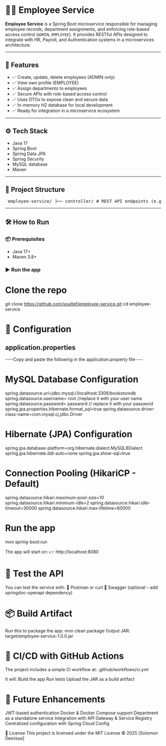 # 🧑‍💼 Employee Service

**Employee Service** is a Spring Boot microservice responsible for managing employee records, department assignments, and enforcing role-based access control (`ADMIN`, `EMPLOYEE`). It provides RESTful APIs designed to integrate with HR, Payroll, and Authentication systems in a microservices architecture.

---

## 🚀 Features

- ✅ Create, update, delete employees (ADMIN only)
- ✅ View own profile (EMPLOYEE)
- ✅ Assign departments to employees
- ✅ Secure APIs with role-based access control
- ✅ Uses DTOs to expose clean and secure data
- ✅ In-memory H2 database for local development
- ✅ Ready for integration in a microservice ecosystem

---

## ⚙️ Tech Stack

- Java 17
- Spring Boot
- Spring Data JPA
- Spring Security
- MySQL database
- Maven

---

## 📁 Project Structure
<pre> employee-service/ ├── controller/ # REST API endpoints (e.g., EmployeeController) ├── service/ # Business logic layer (e.g., EmployeeService) ├── repository/ # JPA repository interfaces (e.g., EmployeeRepository) ├── entity/ # JPA entity classes (e.g., Employee, Department) ├── dto/ # Data Transfer Objects (e.g., EmployeeDTO) ├── config/ # Security, CORS, JWT config ├── resources/ │ └── application.properties # Spring Boot configuration └── EmployeeServiceApplication.java # Main Spring Boot entry point </pre>

---
## 🛠️ How to Run

### 📦 Prerequisites

- Java 17+
- Maven 3.8+

### ▶️ Run the app

# Clone the repo
git clone https://github.com/soultef/employee-service.git
cd employee-service

# 🧰 Configuration

## application.properties
----Copy and paste the following in the application.property file----
# MySQL Database Configuration
spring.datasource.url=jdbc:mysql://localhost:3306/bookstoredb
spring.datasource.username= root //replace it with your user name
spring.datasource.password= password // replace it with your password
spring.jpa.properties.hibernate.format_sql=true
spring.datasource.driver-class-name=com.mysql.cj.jdbc.Driver

# Hibernate (JPA) Configuration
spring.jpa.database-platform=org.hibernate.dialect.MySQL8Dialect
spring.jpa.hibernate.ddl-auto=none
spring.jpa.show-sql=true

# Connection Pooling (HikariCP - Default)
spring.datasource.hikari.maximum-pool-size=10
spring.datasource.hikari.minimum-idle=2
spring.datasource.hikari.idle-timeout=30000
spring.datasource.hikari.max-lifetime=60000

# Run the app
mvn spring-boot:run

The app will start on:
👉 http://localhost:8080

# 🧪 Test the API
You can test the service with:
🧪 Postman or curl
🧪 Swagger (optional – add springdoc-openapi dependency)

# 📦 Build Artifact
Run this to package the app:
mvn clean package
Output JAR: target/employee-service-1.0.0.jar

# 🔄 CI/CD with GitHub Actions
The project includes a simple CI workflow at:
.github/workflows/ci.yml

It will:
 Build the app
 Run tests
 Upload the JAR as a build artifact

# 🧭 Future Enhancements
 JWT-based authentication
 Docker & Docker Compose support
 Department as a standalone service
 Integration with API Gateway & Service Registry
 Centralized configuration with Spring Cloud Config

📄 License
This project is licensed under the MIT License © 2025 [Solomon Demisse]


